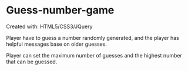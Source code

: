 # Guess-number-game

Created with: HTML5/CSS3/JQuery

Player have to guess a number randomly generated, and the player has helpful messages base on older guesses.

Player can set the maximum number of guesses and the highest number that can be guessed.




